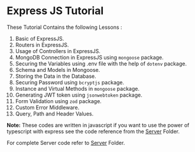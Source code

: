 # Express JS Tutorial

These Tutorial Contains the following Lessons :

1. Basic of ExpressJS.
2. Routers in ExpressJS.
3. Usage of Controllers in ExpressJS.
4. MongoDB Connection in ExpressJS using `mongoose` package.
5. Securing the Variables using .env file with the help of `dotenv` package.
6. Schema and Models in Mongoose.
7. Storing the Data in the Database.
8. Securing Password using `bcryptjs` package.
9. Instance and Virtual Methods in `mongoose` package.
10. Generating JWT token using `jsonwebtoken` package.
11. Form Validation using `zod` package.
12. Custom Error Middleware.
13. Query, Path and Header Values.

**Note:** These codes are written in javascript if you want to use the power of typescript with express see the code reference from the [Server](https://github.com/PrathameshDhande22/Web-Development-Tutorial/tree/main/MERN/Server) Folder.

For complete Server code refer to [Server](https://github.com/PrathameshDhande22/Web-Development-Tutorial/tree/main/MERN/Server) Folder.
